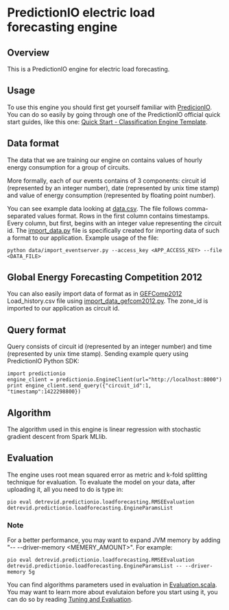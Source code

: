 # PredictionIO electric load forecasting engine
## Overview
This is a PredictionIO engine for electric load forecasting.

## Usage
To use this engine you should first get yourself familiar with [PredicionIO](https://prediction.io/). You can do so easily by going through one of the PredictionIO official quick start guides, like this one: [Quick Start - Classification Engine Template](https://docs.prediction.io/templates/classification/quickstart/).

## Data format
The data that we are training our engine on contains values of hourly energy consumption for a group of circuits.

More formally, each of our events contains of 3 components: circuit id (represented by an integer number), date (represented by unix time stamp) and value of energy consumption (represented by floating point number).

You can see example data looking at [data.csv](data/data.csv). The file follows comma-separated values format. Rows in the first column contains timestamps. Every column, but first, begins with an integer value representing the circuit id. The [import_data.py](data/import_data.py) file is specifically created for importing data of such a format to our application. Example usage of the file:

```
python data/import_eventserver.py --access_key <APP_ACCESS_KEY> --file <DATA_FILE>
```

## Global Energy Forecasting Competition 2012
You can also easily import data of format as in [GEFComp2012](https://www.kaggle.com/c/global-energy-forecasting-competition-2012-load-forecasting/) Load_history.csv file using [import_data_gefcom2012.py](data/import_data_gefcom2012.py). The zone_id is imported to our application as circuit id.

## Query format
Query consists of circuit id (represented by an integer number) and time (represented by unix time stamp). Sending example query using PredictionIO Python SDK:

```
import predictionio
engine_client = predictionio.EngineClient(url="http://localhost:8000")
print engine_client.send_query({"circuit_id":1, "timestamp":1422298800})
```

## Algorithm
The algorithm used in this engine is linear regression with stochastic gradient descent from Spark MLlib.

## Evaluation
The engine uses root mean squared error as metric and k-fold splitting technique for evaluation. To evaluate the model on your data, after uploading it, all you need to do is type in: 

```
pio eval detrevid.predictionio.loadforecasting.RMSEEvaluation detrevid.predictionio.loadforecasting.EngineParamsList
``` 

### Note
For a better performance, you may want to expand JVM memory by adding "-- --driver-memory <MEMERY_AMOUNT>". For example:

```
pio eval detrevid.predictionio.loadforecasting.RMSEEvaluation detrevid.predictionio.loadforecasting.EngineParamsList -- --driver-memory 5g
```

You can find algorithms parameters used in evaluation in [Evaluation.scala](src/main/scala/Evaluation.scala).
You may want to learn more about evalutaion before you start using it, you can do so by reading [Tuning and Evaluation](https://docs.prediction.io/evaluation/).

